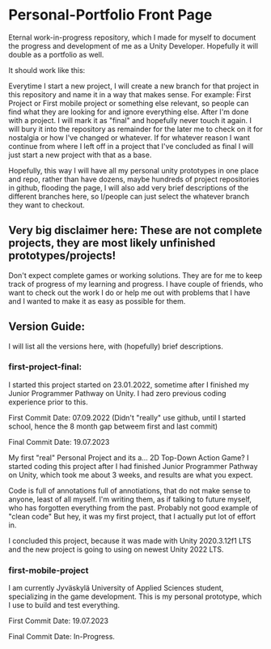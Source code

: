 # Personal-Portfolio Front Page
Eternal work-in-progress repository, which I made for myself to document the progress and development of me as a Unity Developer. Hopefully it will double as a portfolio as well.

It should work like this:

Everytime I start a new project, I will create a new branch for that project in this repository and name it in a way that makes sense. For example: First Project or First mobile project or something else relevant, so people can find what they are looking for and ignore everything else.
After I'm done with a project. I will mark it as "final" and hopefully never touch it again. I will bury it into the repository as remainder for the later me to check on it for nostalgia or how I've changed or whatever. If for whatever reason I want continue from where I left off in a project that I've concluded as final I will just start a new project with that as a base.

Hopefully, this way I will have all my personal unity prototypes in one place and repo, rather than have dozens, maybe hundreds of project repositories in github, flooding the page, I will also add very brief descriptions of the different branches here, so I/people can just select the whatever branch they want to checkout.
## Very big disclaimer here: These are not complete projects, they are most likely unfinished prototypes/projects!
Don't expect complete games or working solutions. They are for me to keep track of progress of my learning and progress. I have couple of friends, who want to check out the work I do or help me out with problems that I have and I wanted to make it as easy as possible for them.
## Version Guide:
I will list all the versions here, with (hopefully) brief descriptions.
### first-project-final:
I started this project started on 23.01.2022, sometime after I finished my Junior Programmer Pathway on Unity. I had zero previous coding experience prior to this.

First Commit Date: 07.09.2022 (Didn't "really" use github, until I started school, hence the 8 month gap betweem first and last commit)

Final Commit Date: 19.07.2023

My first "real" Personal Project and its a... 2D Top-Down Action Game? I started coding this project after I had finished Junior Programmer Pathway on Unity, which took me about 3 weeks, and results are what you expect.

Code is full of annotations full of annotiations, that do not make sense to anyone, least of all myself. I'm writing them, as if talking to future myself, who has forgotten everything from the past. Probably not good example of "clean code" But hey, it was my first project, that I actually put lot of effort in. 

I concluded this project, because it was made with Unity 2020.3.12f1 LTS and the new project is going to using on newest Unity 2022 LTS.
### first-mobile-project
I am currently Jyväskylä University of Applied Sciences student, specializing in the game development. This is my personal prototype, which I use to build and test everything.

First Commit Date: 19.07.2023

Final Commit Date: In-Progress.
